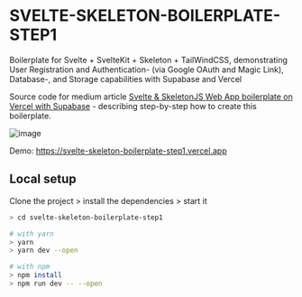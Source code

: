 # SVELTE-SKELETON-BOILERPLATE-STEP1

Boilerplate for Svelte + SvelteKit + Skeleton + TailWindCSS, demonstrating User Registration and Authentication- (via Google OAuth and Magic Link), Database-, and Storage capabilities with Supabase and Vercel  

Source code for medium article [Svelte & SkeletonJS Web App boilerplate on Vercel with Supabase](https://towardsdatascience.com/svelte-skeletonjs-web-app-boilerplate-on-vercel-with-supabase-8173f7356ce1) - describing step-by-step how to create this boilerplate.

![image](https://github.com/thomasreinecke/svelte-skeleton-boilerplate-step1/assets/35994116/89dad03f-8224-4188-a671-4fb56fab75f4)

Demo: https://svelte-skeleton-boilerplate-step1.vercel.app

## Local setup

Clone the project > install the dependencies > start it

```bash
> cd svelte-skeleton-boilerplate-step1

# with yarn
> yarn
> yarn dev --open

# with npm
> npm install
> npm run dev -- --open
```
